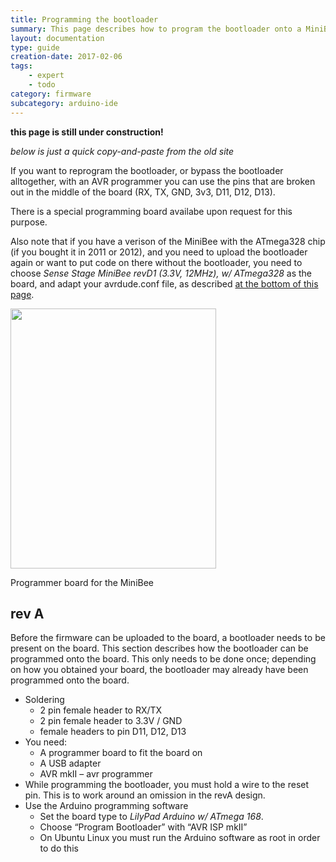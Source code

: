 ```yaml
---
title: Programming the bootloader
summary: This page describes how to program the bootloader onto a MiniBee board
layout: documentation
type: guide
creation-date: 2017-02-06
tags: 
    - expert
    - todo
category: firmware
subcategory: arduino-ide
---
```


**this page is still under construction!**

*below is just a quick copy-and-paste from the old site*


If you want to reprogram the bootloader, or bypass the bootloader alltogether, with an AVR programmer you can use the pins that are broken out in the middle of the board (RX, TX, GND, 3v3, D11, D12, D13).
  
There is a special programming board availabe upon request for this purpose.

Also note that if you have a verison of the MiniBee with the ATmega328 chip (if you bought it in 2011 or 2012), and you need to upload the bootloader again or want to put code on there without the bootloader, you need to choose _Sense Stage MiniBee revD1 (3.3V, 12MHz), w/ ATmega328_ as the board, and adapt your avrdude.conf file, as described [at the bottom of this page](preparing-the-arduino-ide-for-use-with-sensestage).

<div id="attachment_875" style="max-width: 339px" class="wp-caption aligncenter">
  <a href="http://docs.sensestage.eu/wp-content/uploads/2011/09/programmerboard1.png"><img src="http://docs.sensestage.eu/wp-content/uploads/2011/09/programmerboard1.png" alt="" title="programmerboard" width="329" height="416" class="size-full wp-image-875" srcset="https://docs.sensestage.eu/old/wp-content/uploads/2011/09/programmerboard1.png 329w, https://docs.sensestage.eu/old/wp-content/uploads/2011/09/programmerboard1-237x300.png 237w, https://docs.sensestage.eu/old/wp-content/uploads/2011/09/programmerboard1-200x252.png 200w" sizes="(max-width: 329px) 100vw, 329px" /></a>
  
  <p class="wp-caption-text">
    Programmer board for the MiniBee
  </p>
</div>



## rev A

Before the firmware can be uploaded to the board, a bootloader needs to be present on the board. This section describes how the bootloader can be programmed onto the board. This only needs to be done once; depending on how you obtained your board, the bootloader may already have been programmed onto the board.

  * Soldering 
      * 2 pin female header to RX/TX
      * 2 pin female header to 3.3V / GND
      * female headers to pin D11, D12, D13
  * You need: 
      * A programmer board to fit the board on
      * A USB adapter
      * AVR mkII &#8211; avr programmer
  * While programming the bootloader, you must hold a wire to the reset pin. This is to work around an omission in the revA design.
  * Use the Arduino programming software 
      * Set the board type to _LilyPad Arduino w/ ATmega 168_.
      * Choose &#8220;Program Bootloader&#8221; with &#8220;AVR ISP mkII&#8221;
      * On Ubuntu Linux you must run the Arduino software as root in order to do this





